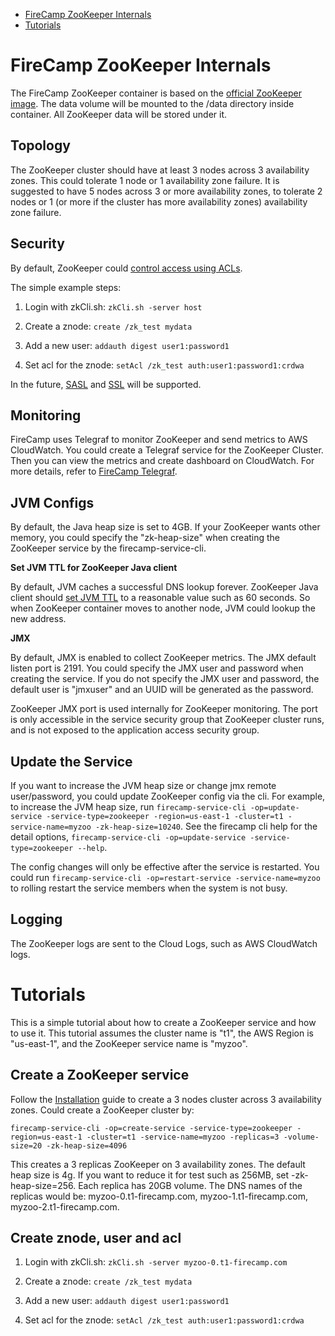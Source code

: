 * [FireCamp ZooKeeper Internals](https://github.com/cloudstax/firecamp/pkg/tree/master/catalog/zookeeper#firecamp-zookeeper-internals)
* [Tutorials](https://github.com/cloudstax/firecamp/pkg/tree/master/catalog/zookeeper#tutorials)

# FireCamp ZooKeeper Internals

The FireCamp ZooKeeper container is based on the [official ZooKeeper image](https://hub.docker.com/_/zookeeper/). The data volume will be mounted to the /data directory inside container. All ZooKeeper data will be stored under it.

## Topology

The ZooKeeper cluster should have at least 3 nodes across 3 availability zones. This could tolerate 1 node or 1 availability zone failure. It is suggested to have 5 nodes across 3 or more availability zones, to tolerate 2 nodes or 1 (or more if the cluster has more availability zones) availability zone failure.

## Security

By default, ZooKeeper could [control access using ACLs](http://zookeeper.apache.org/doc/r3.4.10/zookeeperProgrammers.html#sc_ZooKeeperAccessControl).

The simple example steps:

1. Login with zkCli.sh: `zkCli.sh -server host`

2. Create a znode: `create /zk_test mydata`

3. Add a new user: `addauth digest user1:password1`

4. Set acl for the znode: `setAcl /zk_test auth:user1:password1:crdwa`

In the future, [SASL](https://cwiki.apache.org/confluence/display/ZOOKEEPER/ZooKeeper+and+SASL) and [SSL](https://cwiki.apache.org/confluence/display/ZOOKEEPER/ZooKeeper+SSL+User+Guide) will be supported.

## Monitoring

FireCamp uses Telegraf to monitor ZooKeeper and send metrics to AWS CloudWatch. You could create a Telegraf service for the ZooKeeper Cluster. Then you can view the metrics and create dashboard on CloudWatch. For more details, refer to [FireCamp Telegraf](https://github.com/cloudstax/firecamp/pkg/tree/master/catalog/telegraf).

## JVM Configs

By default, the Java heap size is set to 4GB. If your ZooKeeper wants other memory, you could specify the "zk-heap-size" when creating the ZooKeeper service by the firecamp-service-cli.

**Set JVM TTL for ZooKeeper Java client**

By default, JVM caches a successful DNS lookup forever. ZooKeeper Java client should [set JVM TTL](http://docs.aws.amazon.com/AWSSdkDocsJava/latest/DeveloperGuide/java-dg-jvm-ttl.html) to a reasonable value such as 60 seconds. So when ZooKeeper container moves to another node, JVM could lookup the new address.

**JMX**

By default, JMX is enabled to collect ZooKeeper metrics. The JMX default listen port is 2191. You could specify the JMX user and password when creating the service. If you do not specify the JMX user and password, the default user is "jmxuser" and an UUID will be generated as the password.

ZooKeeper JMX port is used internally for ZooKeeper monitoring. The port is only accessible in the service security group that ZooKeeper cluster runs, and is not exposed to the application access security group.

## Update the Service

If you want to increase the JVM heap size or change jmx remote user/password, you could update ZooKeeper config via the cli. For example, to increase the JVM heap size, run `firecamp-service-cli -op=update-service -service-type=zookeeper -region=us-east-1 -cluster=t1 -service-name=myzoo -zk-heap-size=10240`. See the firecamp cli help for the detail options, `firecamp-service-cli -op=update-service -service-type=zookeeper --help`.

The config changes will only be effective after the service is restarted. You could run `firecamp-service-cli -op=restart-service -service-name=myzoo` to rolling restart the service members when the system is not busy.


## Logging

The ZooKeeper logs are sent to the Cloud Logs, such as AWS CloudWatch logs.


# Tutorials

This is a simple tutorial about how to create a ZooKeeper service and how to use it. This tutorial assumes the cluster name is "t1", the AWS Region is "us-east-1", and the ZooKeeper service name is "myzoo".

## Create a ZooKeeper service
Follow the [Installation](https://github.com/cloudstax/firecamp/pkg/tree/master/docs/installation) guide to create a 3 nodes cluster across 3 availability zones. Could create a ZooKeeper cluster by:
```
firecamp-service-cli -op=create-service -service-type=zookeeper -region=us-east-1 -cluster=t1 -service-name=myzoo -replicas=3 -volume-size=20 -zk-heap-size=4096
```

This creates a 3 replicas ZooKeeper on 3 availability zones. The default heap size is 4g. If you want to reduce it for test such as 256MB, set -zk-heap-size=256. Each replica has 20GB volume. The DNS names of the replicas would be: myzoo-0.t1-firecamp.com, myzoo-1.t1-firecamp.com, myzoo-2.t1-firecamp.com.

## Create znode, user and acl
1. Login with zkCli.sh: `zkCli.sh -server myzoo-0.t1-firecamp.com`

2. Create a znode: `create /zk_test mydata`

3. Add a new user: `addauth digest user1:password1`

4. Set acl for the znode: `setAcl /zk_test auth:user1:password1:crdwa`
